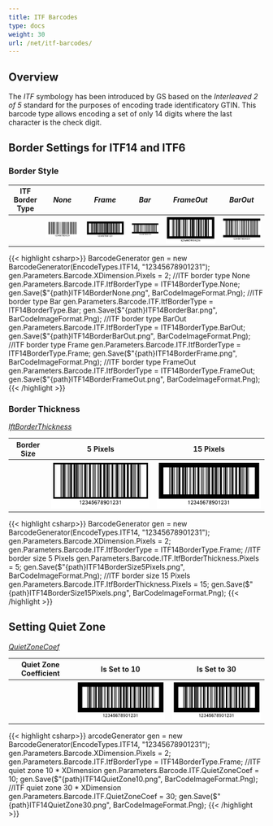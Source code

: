 ```yaml
---
title: ITF Barcodes
type: docs
weight: 30
url: /net/itf-barcodes/
---
```


## Overview
The *ITF* symbology has been introduced by GS based on the *Interleaved 2 of 5* standard for the purposes of encoding trade identificatory GTIN. This barcode type allows encoding a set of only 14 digits where the last character is the check digit. 

## Border Settings for ITF14 and ITF6

### Border Style

  
|ITF Border Type|*None*|*Frame*|*Bar*|*FrameOut*|*BarOut*|
|:---:|:---:|:---:|:---:|:---:|:---:|
| |<img src="ITF14BorderNone.png">|<img src="ITF14BorderFrame.png">|<img src="ITF14BorderBar.png">|<img src="ITF14BorderFrameOut.png">|<img src="ITF14BorderBarOut.png">|
  
{{< highlight csharp>}}
BarcodeGenerator gen = new BarcodeGenerator(EncodeTypes.ITF14, "12345678901231");
gen.Parameters.Barcode.XDimension.Pixels = 2;
//ITF border type None
gen.Parameters.Barcode.ITF.ItfBorderType = ITF14BorderType.None;
gen.Save($"{path}ITF14BorderNone.png", BarCodeImageFormat.Png);
//ITF border type Bar
gen.Parameters.Barcode.ITF.ItfBorderType = ITF14BorderType.Bar;
gen.Save($"{path}ITF14BorderBar.png", BarCodeImageFormat.Png);
//ITF border type BarOut
gen.Parameters.Barcode.ITF.ItfBorderType = ITF14BorderType.BarOut;
gen.Save($"{path}ITF14BorderBarOut.png", BarCodeImageFormat.Png);
//ITF border type Frame
gen.Parameters.Barcode.ITF.ItfBorderType = ITF14BorderType.Frame;
gen.Save($"{path}ITF14BorderFrame.png", BarCodeImageFormat.Png);
//ITF border type FrameOut
gen.Parameters.Barcode.ITF.ItfBorderType = ITF14BorderType.FrameOut;
gen.Save($"{path}ITF14BorderFrameOut.png", BarCodeImageFormat.Png);
{{< /highlight >}}
  
### Border Thickness

[*IftBorderThickness*](https://apireference.aspose.com/barcode/net/aspose.barcode.generation/itfparameters)
  
|Border Size|5 Pixels|15 Pixels|
|:---:|:---:|:---:|
| |<img src="ITF14BorderSize5Pixels.png">|<img src="ITF14BorderSize15Pixels.png">|
  
{{< highlight csharp>}}
BarcodeGenerator gen = new BarcodeGenerator(EncodeTypes.ITF14, "12345678901231");
gen.Parameters.Barcode.XDimension.Pixels = 2;
gen.Parameters.Barcode.ITF.ItfBorderType = ITF14BorderType.Frame;
//ITF border size 5 Pixels
gen.Parameters.Barcode.ITF.ItfBorderThickness.Pixels = 5;
gen.Save($"{path}ITF14BorderSize5Pixels.png", BarCodeImageFormat.Png);
//ITF border size 15 Pixels
gen.Parameters.Barcode.ITF.ItfBorderThickness.Pixels = 15;
gen.Save($"{path}ITF14BorderSize15Pixels.png", BarCodeImageFormat.Png);
{{< /highlight >}}
  
## Setting Quiet Zone
[*QuietZoneCoef*](https://apireference.aspose.com/barcode/net/aspose.barcode.generation/itfparameters/properties/quietzonecoef)

|Quiet Zone Coefficient|Is Set to 10|Is Set to 30|
|:---:|:---:|:---:|
| |<img src="ITF14QuietZone10.png">|<img src="ITF14QuietZone10.png">|
  
{{< highlight csharp>}}
arcodeGenerator gen = new BarcodeGenerator(EncodeTypes.ITF14, "12345678901231");
gen.Parameters.Barcode.XDimension.Pixels = 2;
gen.Parameters.Barcode.ITF.ItfBorderType = ITF14BorderType.Frame;
//ITF quiet zone 10 * XDimension
gen.Parameters.Barcode.ITF.QuietZoneCoef = 10;
gen.Save($"{path}ITF14QuietZone10.png", BarCodeImageFormat.Png);
//ITF quiet zone 30 * XDimension
gen.Parameters.Barcode.ITF.QuietZoneCoef = 30;
gen.Save($"{path}ITF14QuietZone30.png", BarCodeImageFormat.Png);
{{< /highlight >}}